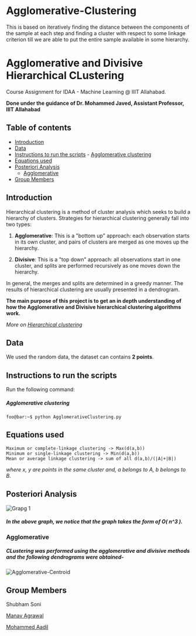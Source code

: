 # Agglomerative-Clustering
This is based on iteratively finding the distance between the components of the sample at each step and finding a cluster with respect to some linkage criterion till we are able to put the entire sample available in some hierarchy.

# Agglomerative and Divisive Hierarchical CLustering

Course Assignment for IDAA - Machine Learning @ IIIT Allahabad.

**Done under the guidance of Dr. Mohammed Javed, Assistant Professor, IIIT Allahabad**

## Table of contents
- [Introduction](#introduction)
- [Data](#data)
- [Instructions to run the scripts](#instructions-to-run-the-scripts)
      - [Agglomerative clustering](#agglomerative-clustering)
- [Equations used](#equations-used)
- [Posteriori Analysis](#posteriori-analysis)
  * [Agglomerative](#agglomerative)
- [Group Members](#group-members)


## Introduction
Hierarchical clustering is a method of cluster analysis which seeks to build a hierarchy of clusters. Strategies for hierarchical clustering generally fall into two types:

1. **Agglomerative**: This is a "bottom up" approach: each observation starts in its own cluster, and pairs of clusters are merged as one moves up the hierarchy.

2. **Divisive**: This is a "top down" approach: all observations start in one cluster, and splits are performed recursively as one moves down the hierarchy.

In general, the merges and splits are determined in a greedy manner. The results of hierarchical clustering are usually presented in a dendrogram.


**The main purpose of this project is to get an in depth understanding of how the Agglomerative and Divisive hierarchical clustering algorithms work.**

*More on [Hierarchical clustering](https://medium.com/@darkprogrammerpb/agglomerative-hierarchial-clustering-from-scratch-ec50e14c3826)*

## Data
We used the random data, the dataset can contains **2 points**.

## Instructions to run the scripts
Run the following command:

##### Agglomerative clustering
```console
foo@bar:~$ python AgglomerativeClustering.py
```

## Equations used
```
Maximum or complete-linkage clustering -> Max(d(a,b))
Minimum or single-linkage clustering -> Min(d(a,b))
Mean or average linkage clustering -> sum of all d(a,b)/(|A|+|B|)
```
*where x, y are points in the same cluster and, a belongs to A, b belongs to B.*

## Posteriori Analysis

![Grapg 1](https://user-images.githubusercontent.com/66634743/84398750-62c94300-ac11-11ea-8f05-9e19cc853d21.png)

##### In the above graph, we notice that the graph takes the form of O( n^3 ).

### Agglomerative
##### CLustering was performed using the agglomerative and divisive methods and the following dendrograms were obtained-

![Agglomerative-Centroid](https://user-images.githubusercontent.com/66634743/84398757-64930680-ac11-11ea-848c-6a2e7ce36dda.png)


## Group Members
Shubham Soni

[Manav Agrawal](http://github.com/mka2011)

[Mohammed Aadil](http://github.com/XXDIL)
